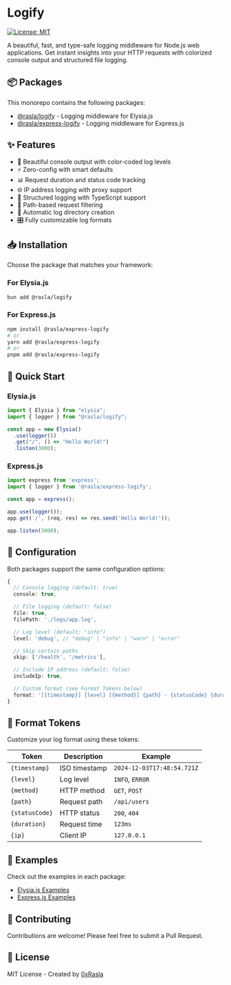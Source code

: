 # Logify

[![License: MIT](https://img.shields.io/badge/License-MIT-yellow.svg)](https://opensource.org/licenses/MIT)

A beautiful, fast, and type-safe logging middleware for Node.js web applications. Get instant insights into your HTTP requests with colorized console output and structured file logging.

## 📦 Packages

This monorepo contains the following packages:

- [@rasla/logify](./packages/elysia-js) - Logging middleware for Elysia.js
- [@rasla/express-logify](./packages/express) - Logging middleware for Express.js

## ✨ Features

- 🎨 Beautiful console output with color-coded log levels
- ⚡ Zero-config with smart defaults
- 📊 Request duration and status code tracking
- 🌐 IP address logging with proxy support
- 📝 Structured logging with TypeScript support
- 🎯 Path-based request filtering
- 🔄 Automatic log directory creation
- 🎛️ Fully customizable log formats

## 📥 Installation

Choose the package that matches your framework:

### For Elysia.js
```bash
bun add @rasla/logify
```

### For Express.js
```bash
npm install @rasla/express-logify
# or
yarn add @rasla/express-logify
# or
pnpm add @rasla/express-logify
```

## 🚀 Quick Start

### Elysia.js
```typescript
import { Elysia } from "elysia";
import { logger } from "@rasla/logify";

const app = new Elysia()
  .use(logger())
  .get("/", () => "Hello World!")
  .listen(3000);
```

### Express.js
```typescript
import express from 'express';
import { logger } from '@rasla/express-logify';

const app = express();

app.use(logger());
app.get('/', (req, res) => res.send('Hello World!'));

app.listen(3000);
```

## 🎨 Configuration

Both packages support the same configuration options:

```typescript
{
  // Console logging (default: true)
  console: true,

  // File logging (default: false)
  file: true,
  filePath: './logs/app.log',

  // Log level (default: "info")
  level: 'debug', // "debug" | "info" | "warn" | "error"

  // Skip certain paths
  skip: ['/health', '/metrics'],

  // Include IP address (default: false)
  includeIp: true,

  // Custom format (see Format Tokens below)
  format: '[{timestamp}] {level} [{method}] {path} - {statusCode} {duration}ms{ip}',
}
```

## 📝 Format Tokens

Customize your log format using these tokens:

| Token | Description | Example |
|-------|-------------|---------|
| `{timestamp}` | ISO timestamp | `2024-12-03T17:48:54.721Z` |
| `{level}` | Log level | `INFO`, `ERROR` |
| `{method}` | HTTP method | `GET`, `POST` |
| `{path}` | Request path | `/api/users` |
| `{statusCode}` | HTTP status | `200`, `404` |
| `{duration}` | Request time | `123ms` |
| `{ip}` | Client IP | `127.0.0.1` |

## 🎯 Examples

Check out the examples in each package:
- [Elysia.js Examples](./packages/elysia-js/examples)
- [Express.js Examples](./packages/express/examples)

## 🤝 Contributing

Contributions are welcome! Please feel free to submit a Pull Request.

## 📄 License

MIT License - Created by [0xRasla](https://github.com/0xRasla)
